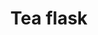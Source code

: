 ---
layout: item
title: Tea flask
item-id: 10859
datatable: true
id: 10859
name: "Tea flask"
members: true
lowalch: 0
highalch: 0
examine: "You can put nice, hot tea in it."
monsters:
  - id: 3600
    name: "Frogeel"
    members: true
    combat_level: 103
    wiki_url: "https://oldschool.runescape.wiki/w/Frogeel"
    drops:
      - quantity: "1"
        rarity: 0.1
    image: "https://oldschool.runescape.wiki/images/thumb/c/c8/Frogeel.png/275px-Frogeel.png?fc75b"
  - id: 3601
    name: "Unicow"
    members: true
    combat_level: 25
    wiki_url: "https://oldschool.runescape.wiki/w/Unicow"
    drops:
      - quantity: "1"
        rarity: 0.1
    image: "https://oldschool.runescape.wiki/images/thumb/b/be/Unicow.png/275px-Unicow.png?57a02"
  - id: 3602
    name: "Spidine"
    members: true
    combat_level: 42
    wiki_url: "https://oldschool.runescape.wiki/w/Spidine"
    drops:
      - quantity: "1"
        rarity: 0.1
    image: "https://oldschool.runescape.wiki/images/thumb/4/4f/Spidine.png/300px-Spidine.png?2e048"
  - id: 3603
    name: "Swordchick"
    members: true
    combat_level: 46
    wiki_url: "https://oldschool.runescape.wiki/w/Swordchick"
    drops:
      - quantity: "1"
        rarity: 0.1
    image: "https://oldschool.runescape.wiki/images/thumb/8/87/Swordchick.png/275px-Swordchick.png?2114c"
  - id: 3604
    name: "Jubster"
    members: true
    combat_level: 87
    wiki_url: "https://oldschool.runescape.wiki/w/Jubster"
    drops:
      - quantity: "1"
        rarity: 0.1
    image: "https://oldschool.runescape.wiki/images/thumb/8/85/Jubster.png/275px-Jubster.png?aadbd"
  - id: 3605
    name: "Newtroost"
    members: true
    combat_level: 19
    wiki_url: "https://oldschool.runescape.wiki/w/Newtroost"
    drops:
      - quantity: "1"
        rarity: 0.1
    image: "https://oldschool.runescape.wiki/images/1/12/Newtroost.png?328c0"
---